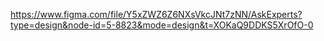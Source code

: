 https://www.figma.com/file/Y5xZWZ6Z6NXsVkcJNt7zNN/AskExperts?type=design&node-id=5-8823&mode=design&t=XOKaQ9DDKS5XrOfO-0
